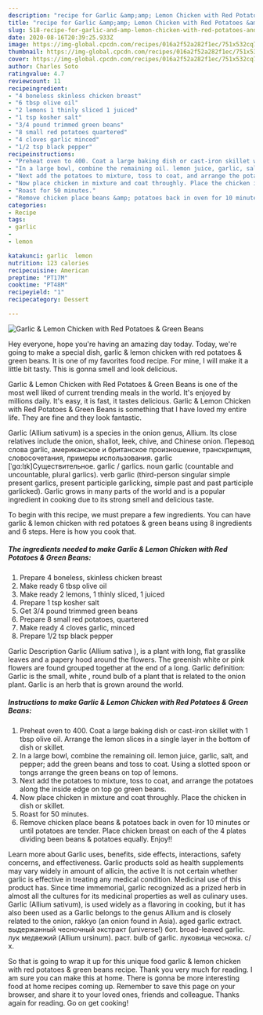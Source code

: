 ```yaml
---
description: "recipe for Garlic &amp;amp; Lemon Chicken with Red Potatoes &amp;amp; Green Beans | how to make homemade Garlic &amp;amp; Lemon Chicken with Red Potatoes &amp;amp; Green Beans"
title: "recipe for Garlic &amp;amp; Lemon Chicken with Red Potatoes &amp;amp; Green Beans | how to make homemade Garlic &amp;amp; Lemon Chicken with Red Potatoes &amp;amp; Green Beans"
slug: 518-recipe-for-garlic-and-amp-lemon-chicken-with-red-potatoes-and-amp-green-beans-how-to-make-homemade-garlic-and-amp-lemon-chicken-with-red-potatoes-and-amp-green-beans
date: 2020-08-16T20:39:25.933Z
image: https://img-global.cpcdn.com/recipes/016a2f52a282f1ec/751x532cq70/garlic-lemon-chicken-with-red-potatoes-green-beans-recipe-main-photo.jpg
thumbnail: https://img-global.cpcdn.com/recipes/016a2f52a282f1ec/751x532cq70/garlic-lemon-chicken-with-red-potatoes-green-beans-recipe-main-photo.jpg
cover: https://img-global.cpcdn.com/recipes/016a2f52a282f1ec/751x532cq70/garlic-lemon-chicken-with-red-potatoes-green-beans-recipe-main-photo.jpg
author: Charles Soto
ratingvalue: 4.7
reviewcount: 11
recipeingredient:
- "4 boneless skinless chicken breast"
- "6 tbsp olive oil"
- "2 lemons 1 thinly sliced 1 juiced"
- "1 tsp kosher salt"
- "3/4 pound trimmed green beans"
- "8 small red potatoes quartered"
- "4 cloves garlic minced"
- "1/2 tsp black pepper"
recipeinstructions:
- "Preheat oven to 400. Coat a large baking dish or cast-iron skillet with 1 tbsp olive oil. Arrange the lemon slices in a single layer in the bottom of dish or skillet."
- "In a large bowl, combine the remaining oil. lemon juice, garlic, salt, and pepper; add the green beans and toss to coat. Using a slotted spoon or tongs arrange the green beans on top of lemons."
- "Next add the potatoes to mixture, toss to coat, and arrange the potatoes along the inside edge on top go green beans."
- "Now place chicken in mixture and coat throughly. Place the chicken in dish or skillet."
- "Roast for 50 minutes."
- "Remove chicken place beans &amp; potatoes back in oven for 10 minutes or until potatoes are tender. Place chicken breast on each of the 4 plates dividing been beans &amp; potatoes equally. Enjoy!!"
categories:
- Recipe
tags:
- garlic
- 
- lemon

katakunci: garlic  lemon 
nutrition: 123 calories
recipecuisine: American
preptime: "PT17M"
cooktime: "PT48M"
recipeyield: "1"
recipecategory: Dessert

---
```



![Garlic &amp; Lemon Chicken with Red Potatoes &amp; Green Beans](https://img-global.cpcdn.com/recipes/016a2f52a282f1ec/751x532cq70/garlic-lemon-chicken-with-red-potatoes-green-beans-recipe-main-photo.jpg)

Hey everyone, hope you're having an amazing day today. Today, we're going to make a special dish, garlic &amp; lemon chicken with red potatoes &amp; green beans. It is one of my favorites food recipe. For mine, I will make it a little bit tasty. This is gonna smell and look delicious.

Garlic &amp; Lemon Chicken with Red Potatoes &amp; Green Beans is one of the most well liked of current trending meals in the world. It's enjoyed by millions daily. It's easy, it is fast, it tastes delicious. Garlic &amp; Lemon Chicken with Red Potatoes &amp; Green Beans is something that I have loved my entire life. They are fine and they look fantastic.

Garlic (Allium sativum) is a species in the onion genus, Allium. Its close relatives include the onion, shallot, leek, chive, and Chinese onion. Перевод слова garlic, американское и британское произношение, транскрипция, словосочетания, примеры использования. garlic [ˈɡɑ:lɪk]Существительное. garlic / garlics. noun garlic (countable and uncountable, plural garlics). verb garlic (third-person singular simple present garlics, present participle garlicking, simple past and past participle garlicked). Garlic grows in many parts of the world and is a popular ingredient in cooking due to its strong smell and delicious taste.


To begin with this recipe, we must prepare a few ingredients. You can have garlic &amp; lemon chicken with red potatoes &amp; green beans using 8 ingredients and 6 steps. Here is how you cook that.

<!--inarticleads1-->

##### The ingredients needed to make Garlic &amp; Lemon Chicken with Red Potatoes &amp; Green Beans:

1. Prepare 4 boneless, skinless chicken breast
1. Make ready 6 tbsp olive oil
1. Make ready 2 lemons, 1 thinly sliced, 1 juiced
1. Prepare 1 tsp kosher salt
1. Get 3/4 pound trimmed green beans
1. Prepare 8 small red potatoes, quartered
1. Make ready 4 cloves garlic, minced
1. Prepare 1/2 tsp black pepper


Garlic Description Garlic (Allium sativa ), is a plant with long, flat grasslike leaves and a papery hood around the flowers. The greenish white or pink flowers are found grouped together at the end of a long. Garlic definition: Garlic is the small, white , round bulb of a plant that is related to the onion plant. Garlic is an herb that is grown around the world. 

<!--inarticleads2-->

##### Instructions to make Garlic &amp; Lemon Chicken with Red Potatoes &amp; Green Beans:

1. Preheat oven to 400. Coat a large baking dish or cast-iron skillet with 1 tbsp olive oil. Arrange the lemon slices in a single layer in the bottom of dish or skillet.
1. In a large bowl, combine the remaining oil. lemon juice, garlic, salt, and pepper; add the green beans and toss to coat. Using a slotted spoon or tongs arrange the green beans on top of lemons.
1. Next add the potatoes to mixture, toss to coat, and arrange the potatoes along the inside edge on top go green beans.
1. Now place chicken in mixture and coat throughly. Place the chicken in dish or skillet.
1. Roast for 50 minutes.
1. Remove chicken place beans &amp; potatoes back in oven for 10 minutes or until potatoes are tender. Place chicken breast on each of the 4 plates dividing been beans &amp; potatoes equally. Enjoy!!


Learn more about Garlic uses, benefits, side effects, interactions, safety concerns, and effectiveness. Garlic products sold as health supplements may vary widely in amount of allicin, the active It is not certain whether garlic is effective in treating any medical condition. Medicinal use of this product has. Since time immemorial, garlic recognized as a prized herb in almost all the cultures for its medicinal properties as well as culinary uses. Garlic (Allium sativum), is used widely as a flavoring in cooking, but it has also been used as a Garlic belongs to the genus Allium and is closely related to the onion, rakkyo (an onion found in Asia). aged garlic extract. выдержанный чесночный экстракт (universe!) бот. broad-leaved garlic. лук медвежий (Allium ursinum). раст. bulb of garlic. луковица чеснока. с/х. 

So that is going to wrap it up for this unique food garlic &amp; lemon chicken with red potatoes &amp; green beans recipe. Thank you very much for reading. I am sure you can make this at home. There is gonna be more interesting food at home recipes coming up. Remember to save this page on your browser, and share it to your loved ones, friends and colleague. Thanks again for reading. Go on get cooking!

